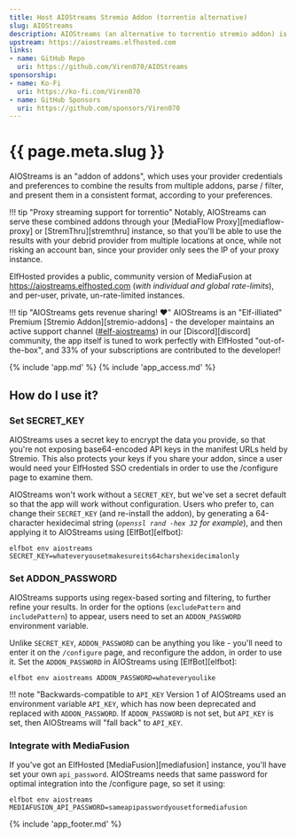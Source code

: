 ```yaml
---
title: Host AIOStreams Stremio Addon (torrentio alternative)
slug: AIOStreams
description: AIOStreams (an alternative to torrentio stremio addon) is a popular Stremio Addon which combines the results of other addons, to produce a sorted, parsed, and deduplicated list of results, which can optionally be proxy-streamed using MediaFlow Proxy
upstream: https://aiostreams.elfhosted.com
links:
- name: GitHub Repo
  uri: https://github.com/Viren070/AIOStreams
sponsorship: 
- name: Ko-Fi
  uri: https://ko-fi.com/Viren070
- name: GitHub Sponsors
  uri: https://github.com/sponsors/Viren070
---
```


# {{ page.meta.slug }}

AIOStreams is an "addon of addons", which uses your provider credentials and preferences to combine the results from multiple addons, parse / filter, and present them in a consistent format, according to your preferences.

!!! tip "Proxy streaming support for torrentio"
    Notably, AIOStreams can serve these combined addons through your [MediaFlow Proxy][mediaflow-proxy] or [StremThru][stremthru] instance, so that you'll be able to use the results with your debrid provider from multiple locations at once, while not risking an account ban, since your provider only sees the IP of your proxy instance.

ElfHosted provides a public, community version of MediaFusion at https://aiostreams.elfhosted.com (*with individual and global rate-limits*), and per-user, private, un-rate-limited instances.

!!! tip "AIOStreams gets revenue sharing! :heart:"
    AIOStreams is an "Elf-illiated" Premium [Stremio Addon][stremio-addons] - the developer maintains an active support channel ([#elf-aiostreams](https://discord.com/channels/396055506072109067/1329435155407831070)) in our [Discord][discord] community, the app itself is tuned to work perfectly with ElfHosted "out-of-the-box", and 33% of your subscriptions are contributed to the developer!

{% include 'app.md' %}
{% include 'app_access.md' %}

## How do I use it?

### Set SECRET_KEY

AIOStreams uses a secret key to encrypt the data you provide, so that you're not exposing base64-encoded API keys in the manifest URLs held by Stremio. This also protects your keys if you share your addon, since a user would need your ElfHosted SSO credentials in order to use the /configure page to examine them.

AIOStreams won't work without a `SECRET_KEY`, but we've set a secret default so that the app will work without configuration. Users who prefer to, can change their `SECRET_KEY` (and re-install the addon), by generating a 64-character hexidecimal string (*`openssl rand -hex 32` for example*), and then applying it to AIOStreams using [ElfBot][elfbot]:

```
elfbot env aiostreams SECRET_KEY=whateveryousetmakesureits64charshexidecimalonly
```

### Set ADDON_PASSWORD

AIOStreams supports using regex-based sorting and filtering, to further refine your results. In order for the options (`excludePattern` and `includePattern`) to appear, users need to set an `ADDON_PASSWORD` environment variable.

Unlike `SECRET_KEY`, `ADDON_PASSWORD` can be anything you like - you'll need to enter it on the `/configure` page, and reconfigure the addon, in order to use it. Set the `ADDON_PASSWORD` in AIOStreams using [ElfBot][elfbot]:

```
elfbot env aiostreams ADDON_PASSWORD=whateveryoulike
```

!!! note "Backwards-compatible to `API_KEY`
    Version 1 of AIOStreams used an environment variable `API_KEY`, which has now been deprecated and replaced with `ADDON_PASSWORD`. If `ADDON_PASSWORD` is not set, but `API_KEY` is set, then AIOStreams will "fall back" to `API_KEY`.

### Integrate with MediaFusion

If you've got an ElfHosted [MediaFusion][mediafusion] instance, you'll have set your own `api_password`. AIOStreams needs that same password for optimal integration into the /configure page, so set it using:

```
elfbot env aiostreams MEDIAFUSION_API_PASSWORD=sameapipasswordyousetformediafusion
```


{% include 'app_footer.md' %}